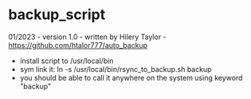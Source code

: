 # backup_script
01/2023 - version 1.0 - written by Hilery Taylor - https://github.com/htalor777/auto_backup
 - install script to /usr/local/bin 
 - sym link it: ln -s /usr/local/bin/rsync_to_backup.sh backup
 - you should be able to call it anywhere on the system using keyword "backup"